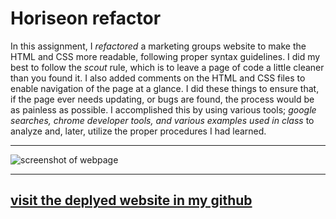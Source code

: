 # Horiseon refactor

In this assignment, I *refactored* a marketing groups website to make the HTML and CSS more readable, following proper syntax guidelines. I did my best to follow the *scout* rule, which is to leave a page of code a little cleaner than you found it. I also added comments on the HTML and CSS files to enable navigation of the page at a glance. I did these things to ensure that, if the page ever needs updating, or bugs are found, the process would be as painless as possible. I accomplished this by using various tools; *google searches, chrome developer tools, and various examples used in class* to analyze and, later, utilize the proper procedures I had learned.

---

![screenshot of webpage](assets/images/horiseonScreenshot.png)

---

## [visit the deplyed website in my github](https://joshuamaney.github.io/Refactor_HTML_CSS/) ##












